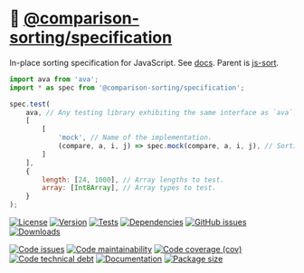 :notebook_with_decorative_cover: [@comparison-sorting/specification](https://comparison-sorting.github.io/specification)
==

In-place sorting specification for JavaScript.
See [docs](https://comparison-sorting.github.io/specification).
Parent is [js-sort](https://github.com/make-github-pseudonymous-again/js-sort).

```js
import ava from 'ava';
import * as spec from '@comparison-sorting/specification';

spec.test(
    ava, // Any testing library exhibiting the same interface as `ava`.
    [
        [
            'mock', // Name of the implementation.
            (compare, a, i, j) => spec.mock(compare, a, i, j), // Sorting implementation.
        ]
    ],
    {
        length: [24, 1000], // Array lengths to test.
        array: [Int8Array], // Array types to test.
    }
);
```

[![License](https://img.shields.io/github/license/comparison-sorting/specification.svg)](https://raw.githubusercontent.com/comparison-sorting/specification/main/LICENSE)
[![Version](https://img.shields.io/npm/v/@comparison-sorting/specification.svg)](https://www.npmjs.org/package/@comparison-sorting/specification)
[![Tests](https://img.shields.io/github/workflow/status/comparison-sorting/specification/ci:test?event=push&label=tests)](https://github.com/comparison-sorting/specification/actions/workflows/ci:test.yml?query=branch:main)
[![Dependencies](https://img.shields.io/librariesio/github/comparison-sorting/specification.svg)](https://github.com/comparison-sorting/specification/network/dependencies)
[![GitHub issues](https://img.shields.io/github/issues/comparison-sorting/specification.svg)](https://github.com/comparison-sorting/specification/issues)
[![Downloads](https://img.shields.io/npm/dm/@comparison-sorting/specification.svg)](https://www.npmjs.org/package/@comparison-sorting/specification)

[![Code issues](https://img.shields.io/codeclimate/issues/comparison-sorting/specification.svg)](https://codeclimate.com/github/comparison-sorting/specification/issues)
[![Code maintainability](https://img.shields.io/codeclimate/maintainability/comparison-sorting/specification.svg)](https://codeclimate.com/github/comparison-sorting/specification/trends/churn)
[![Code coverage (cov)](https://img.shields.io/codecov/c/gh/comparison-sorting/specification/main.svg)](https://codecov.io/gh/comparison-sorting/specification)
[![Code technical debt](https://img.shields.io/codeclimate/tech-debt/comparison-sorting/specification.svg)](https://codeclimate.com/github/comparison-sorting/specification/trends/technical_debt)
[![Documentation](https://comparison-sorting.github.io/specification/badge.svg)](https://comparison-sorting.github.io/specification/source.html)
[![Package size](https://img.shields.io/bundlephobia/minzip/@comparison-sorting/specification)](https://bundlephobia.com/result?p=@comparison-sorting/specification)
